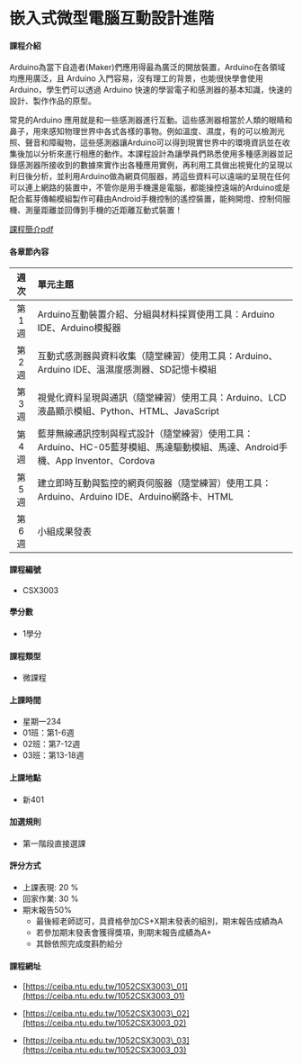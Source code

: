 # 嵌入式微型電腦互動設計進階

#### 課程介紹

Arduino為當下自造者\(Maker\)們應用得最為廣泛的開放裝置，Arduino在各領域均應用廣泛，且 Arduino 入門容易，沒有理工的背景，也能很快學會使用 Arduino，學生們可以透過 Arduino 快速的學習電子和感測器的基本知識，快速的設計、製作作品的原型。

常見的Arduino 應用就是和一些感測器進行互動。這些感測器相當於人類的眼睛和鼻子，用來感知物理世界中各式各樣的事物。例如溫度、濕度，有的可以檢測光照、聲音和障礙物，這些感測器讓Arduino可以得到現實世界中的環境資訊並在收集後加以分析來進行相應的動作。本課程設計為讓學員們熟悉使用多種感測器並記錄感測器所接收到的數據來實作出各種應用實例，再利用工具做出視覺化的呈現以利日後分析，並利用Arduino做為網頁伺服器，將這些資料可以遠端的呈現在任何可以連上網路的裝置中，不管你是用手機還是電腦，都能操控遠端的Arduino或是配合藍芽傳輸模組製作可藉由Android手機控制的遙控裝置，能夠開燈、控制伺服機、測量距離並回傳到手機的近距離互動式裝置！

[課程簡介pdf](https://ceiba.ntu.edu.tw/course/de4e9d/content/00%20Introduction.pdf)

#### 各章節內容

| 週次 | 單元主題 |
| :---: | :--- |
| 第1週 | Arduino互動裝置介紹、分組與材料採買使用工具：Arduino IDE、Arduino模擬器 |
| 第2週 | 互動式感測器與資料收集（隨堂練習）使用工具：Arduino、Arduino IDE、溫濕度感測器、SD記憶卡模組 |
| 第3週 | 視覺化資料呈現與通訊（隨堂練習）使用工具：Arduino、LCD液晶顯示模組、Python、HTML、JavaScript |
| 第4週 | 藍芽無線通訊控制與程式設計（隨堂練習）使用工具：Arduino、HC-05藍芽模組、馬達驅動模組、馬達、Android手機、App Inventor、Cordova |
| 第5週 | 建立即時互動與監控的網頁伺服器（隨堂練習）使用工具：Arduino、Arduino IDE、Arduino網路卡、HTML |
| 第6週 | 小組成果發表 |

#### 課程編號

* CSX3003

#### 學分數

* 1學分

#### 課程類型

* 微課程

#### 上課時間

* 星期一234 
* 01班：第1-6週
* 02班：第7-12週
* 03班：第13-18週 

#### 上課地點

* 新401

#### 加選規則

* 第一階段直接選課

#### 評分方式

* 上課表現: 20 %
* 回家作業: 30 %
* 期末報告50%
  * 最後經老師認可，具資格參加CS+X期末發表的組別，期末報告成績為A
  * 若參加期末發表會獲得獎項，則期末報告成績為A+
  * 其餘依照完成度斟酌給分

#### 課程網址

* [https://ceiba.ntu.edu.tw/1052CSX3003\_01](https://ceiba.ntu.edu.tw/1052CSX3003_01)

* [https://ceiba.ntu.edu.tw/1052CSX3003\_02](https://ceiba.ntu.edu.tw/1052CSX3003_02)

* [https://ceiba.ntu.edu.tw/1052CSX3003\_03](https://ceiba.ntu.edu.tw/1052CSX3003_03)



